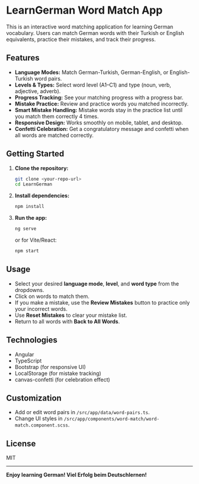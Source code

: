 # LearnGerman Word Match App

This is an interactive word matching application for learning German vocabulary. Users can match German words with their Turkish or English equivalents, practice their mistakes, and track their progress.

## Features

- **Language Modes:** Match German-Turkish, German-English, or English-Turkish word pairs.
- **Levels & Types:** Select word level (A1–C1) and type (noun, verb, adjective, adverb).
- **Progress Tracking:** See your matching progress with a progress bar.
- **Mistake Practice:** Review and practice words you matched incorrectly.
- **Smart Mistake Handling:** Mistake words stay in the practice list until you match them correctly 4 times.
- **Responsive Design:** Works smoothly on mobile, tablet, and desktop.
- **Confetti Celebration:** Get a congratulatory message and confetti when all words are matched correctly.

## Getting Started

1. **Clone the repository:**
   ```bash
   git clone <your-repo-url>
   cd LearnGerman
   ```

2. **Install dependencies:**
   ```bash
   npm install
   ```

3. **Run the app:**
   ```bash
   ng serve
   ```
   or for Vite/React:
   ```bash
   npm start
   ```

## Usage

- Select your desired **language mode**, **level**, and **word type** from the dropdowns.
- Click on words to match them.
- If you make a mistake, use the **Review Mistakes** button to practice only your incorrect words.
- Use **Reset Mistakes** to clear your mistake list.
- Return to all words with **Back to All Words**.

## Technologies

- Angular
- TypeScript
- Bootstrap (for responsive UI)
- LocalStorage (for mistake tracking)
- canvas-confetti (for celebration effect)

## Customization

- Add or edit word pairs in `/src/app/data/word-pairs.ts`.
- Change UI styles in `/src/app/components/word-match/word-match.component.scss`.

## License

MIT

---

**Enjoy learning German! Viel Erfolg beim Deutschlernen!**
